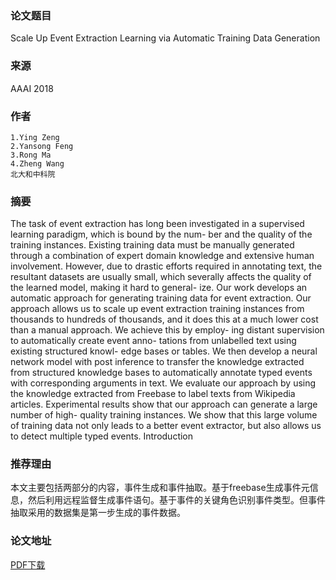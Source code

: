 ﻿### 论文题目
Scale Up Event Extraction Learning via Automatic Training Data Generation

### 来源
AAAI 2018

### 作者
    1.Ying Zeng 
    2.Yansong Feng 
    3.Rong Ma 
    4.Zheng Wang 
    北大和中科院
    
### 摘要
The task of event extraction has long been investigated in a supervised learning paradigm, which is bound by the num- ber and the quality of the training instances. Existing training data must be manually generated through a combination of expert domain knowledge and extensive human involvement. However, due to drastic efforts required in annotating text, the resultant datasets are usually small, which severally affects the quality of the learned model, making it hard to general- ize. Our work develops an automatic approach for generating training data for event extraction. Our approach allows us to scale up event extraction training instances from thousands to hundreds of thousands, and it does this at a much lower cost than a manual approach. We achieve this by employ- ing distant supervision to automatically create event anno- tations from unlabelled text using existing structured knowl- edge bases or tables. We then develop a neural network model with post inference to transfer the knowledge extracted from structured knowledge bases to automatically annotate typed events with corresponding arguments in text. We evaluate our approach by using the knowledge extracted from Freebase to label texts from Wikipedia articles. Experimental results show that our approach can generate a large number of high- quality training instances. We show that this large volume of training data not only leads to a better event extractor, but also allows us to detect multiple typed events.
Introduction

### 推荐理由
本文主要包括两部分的内容，事件生成和事件抽取。基于freebase生成事件元信息，然后利用远程监督生成事件语句。基于事件的关键角色识别事件类型。但事件抽取采用的数据集是第一步生成的事件数据。

### 论文地址
[PDF下载](http://cn.arxiv.org/pdf/1712.03665.pdf)
